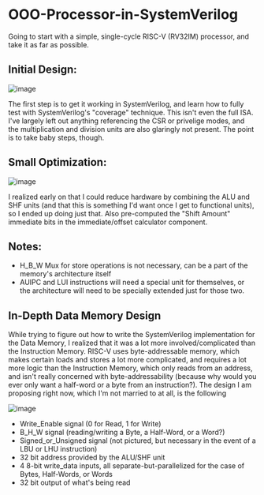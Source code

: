 # OOO-Processor-in-SystemVerilog
Going to start with a simple, single-cycle RISC-V (RV32IM) processor, and take it as far as possible. 

## Initial Design: 

![image](https://github.com/zayamtariq/OOO-Processor-in-SystemVerilog/assets/31855609/5f80ef4a-d6f7-4e58-80c0-9b365f722dbb)

The first step is to get it working in SystemVerilog, and learn how to fully test with SystemVerilog's "coverage" technique. This isn't even the full ISA. I've largely left out anything referencing the CSR or privelige modes, and the multiplication and division units are also glaringly not present. The point is to take baby steps, though. 

## Small Optimization: 

![image](https://github.com/zayamtariq/OOO-Processor-in-SystemVerilog/assets/31855609/505903a1-7183-4d0e-b68a-e01bf09fce96)

I realized early on that I could reduce hardware by combining the ALU and SHF units (and that this is something I'd want once I get to functional units), so I ended up doing just that. Also pre-computed the "Shift Amount" immediate bits in the immediate/offset calculator component. 

## Notes: 
- H_B_W Mux for store operations is not necessary, can be a part of the memory's architecture itself
- AUIPC and LUI instructions will need a special unit for themselves, or the architecture will need to be specially extended just for those two. 

## In-Depth Data Memory Design 
While trying to figure out how to write the SystemVerilog implementation for the Data Memory, I realized that it was a lot more involved/complicated than the Instruction Memory. RISC-V uses byte-addressable memory, which makes certain loads and stores a lot more complicated, and requires a lot more logic than the Instruction Memory, which only reads from an address, and isn't really concerned with byte-addressability (because why would you ever only want a half-word or a byte from an instruction?). The design I am proposing right now, which I'm not married to at all, is the following 

![image](https://github.com/zayamtariq/OOO-Processor-in-SystemVerilog/assets/31855609/16b4893c-d67f-4548-a72f-79c6f6046463)

- Write_Enable signal (0 for Read, 1 for Write)
- B_H_W signal (reading/writing a Byte, a Half-Word, or a Word?)
- Signed_or_Unsigned signal (not pictured, but necessary in the event of a LBU or LHU instruction) 
- 32 bit address provided by the ALU/SHF unit
- 4 8-bit write_data inputs, all separate-but-parallelized for the case of Bytes, Half-Words, or Words
- 32 bit output of what's being read
